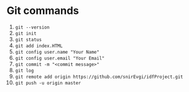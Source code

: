 # Git commands

1. `git --version`
2. `git init`
3. `git status`
4. `git add index.HTML`
5. `git config user.name "Your Name"`
6. `git config user.email "Your Email"`
7. `git commit -m "<commit message>"`
8. `git log `
9. `git remote add origin https://github.com/snirEvgi/idfProject.git `
10. `git push -u origin master `
